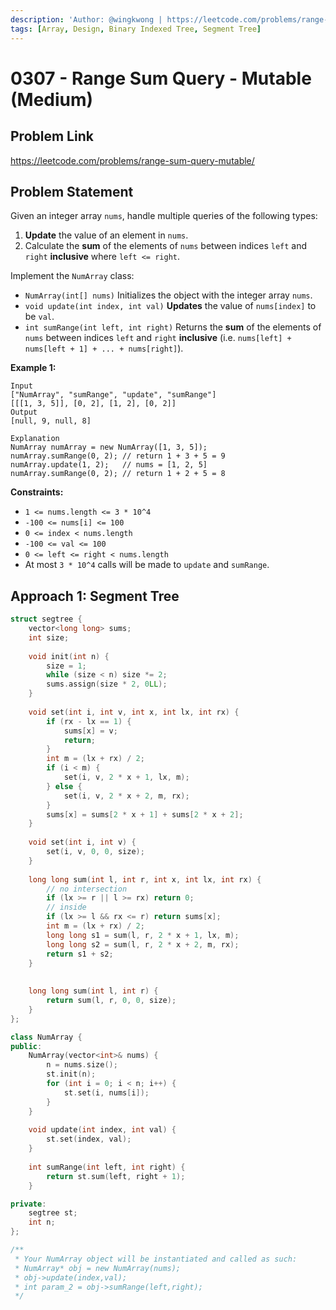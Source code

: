 ```yaml
---
description: 'Author: @wingkwong | https://leetcode.com/problems/range-sum-query-mutable/'
tags: [Array, Design, Binary Indexed Tree, Segment Tree]
---
```


# 0307 - Range Sum Query - Mutable (Medium) 

## Problem Link

https://leetcode.com/problems/range-sum-query-mutable/

## Problem Statement

Given an integer array `nums`, handle multiple queries of the following types:

1. **Update** the value of an element in `nums`.
2. Calculate the **sum** of the elements of `nums` between indices `left` and `right` **inclusive** where `left <= right`.

Implement the `NumArray` class:

- `NumArray(int[] nums)` Initializes the object with the integer array `nums`.
- `void update(int index, int val)` **Updates** the value of `nums[index]` to be `val`.
- `int sumRange(int left, int right)` Returns the **sum** of the elements of `nums` between indices `left` and `right` **inclusive** (i.e. `nums[left] + nums[left + 1] + ... + nums[right]`).

**Example 1:**

```
Input
["NumArray", "sumRange", "update", "sumRange"]
[[[1, 3, 5]], [0, 2], [1, 2], [0, 2]]
Output
[null, 9, null, 8]

Explanation
NumArray numArray = new NumArray([1, 3, 5]);
numArray.sumRange(0, 2); // return 1 + 3 + 5 = 9
numArray.update(1, 2);   // nums = [1, 2, 5]
numArray.sumRange(0, 2); // return 1 + 2 + 5 = 8
```

**Constraints:**

- `1 <= nums.length <= 3 * 10^4`
- `-100 <= nums[i] <= 100`
- `0 <= index < nums.length`
- `-100 <= val <= 100`
- `0 <= left <= right < nums.length`
- At most `3 * 10^4` calls will be made to `update` and `sumRange`.

## Approach 1: Segment Tree

<Tabs>
<TabItem value="cpp" label="C++">
<SolutionAuthor name="@wingkwong"/>

```cpp
struct segtree {
    vector<long long> sums;
    int size;
    
    void init(int n) {
        size = 1;
        while (size < n) size *= 2;
        sums.assign(size * 2, 0LL);
    }
    
    void set(int i, int v, int x, int lx, int rx) {
        if (rx - lx == 1) {
            sums[x] = v;
            return;
        }
        int m = (lx + rx) / 2;
        if (i < m) {
            set(i, v, 2 * x + 1, lx, m);
        } else {
            set(i, v, 2 * x + 2, m, rx);
        }
        sums[x] = sums[2 * x + 1] + sums[2 * x + 2];
    }
    
    void set(int i, int v) {
        set(i, v, 0, 0, size);
    }
    
    long long sum(int l, int r, int x, int lx, int rx) {
        // no intersection
        if (lx >= r || l >= rx) return 0;
        // inside
        if (lx >= l && rx <= r) return sums[x];
        int m = (lx + rx) / 2;
        long long s1 = sum(l, r, 2 * x + 1, lx, m);
        long long s2 = sum(l, r, 2 * x + 2, m, rx);
        return s1 + s2;
    }
    
    
    long long sum(int l, int r) {
        return sum(l, r, 0, 0, size);
    }
};

class NumArray {
public:
    NumArray(vector<int>& nums) {
        n = nums.size();
        st.init(n);
        for (int i = 0; i < n; i++) {
            st.set(i, nums[i]);
        }
    }
    
    void update(int index, int val) {
        st.set(index, val);
    }
    
    int sumRange(int left, int right) {
        return st.sum(left, right + 1);
    }

private: 
    segtree st;
    int n;
};

/**
 * Your NumArray object will be instantiated and called as such:
 * NumArray* obj = new NumArray(nums);
 * obj->update(index,val);
 * int param_2 = obj->sumRange(left,right);
 */
```

</TabItem>
</Tabs>